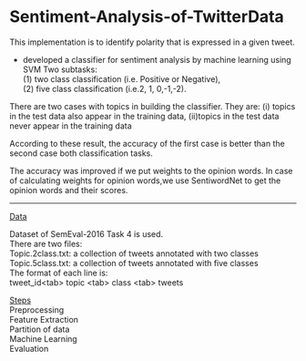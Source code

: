 # Sentiment-Analysis-of-TwitterData

This implementation is to identify polarity that is expressed in a given tweet.
- developed a classifier for sentiment analysis by machine learning using SVM
Two subtasks:<br>
(1) two class classification (i.e. Positive or Negative),<br>
(2) five class classification (i.e.2, 1, 0,-1,-2).

There are two cases with topics in building the classifier. They are:
(i) topics in the test data also appear in the training data,
(ii)topics in the test data never appear in the training data

According to these result, the accuracy of the first case is better than the second case both classification tasks.

The accuracy was improved if we put weights to the opinion words.
In case of calculating weights for opinion words,we use SentiwordNet to get the opinion words and their scores.

****
<u>Data</u><br>

Dataset of SemEval-2016 Task 4 is used.<br>
There are two files:<br>
Topic.2class.txt: a collection of tweets annotated with two classes<br>
Topic.5class.txt: a collection of tweets annotated with five classes<br>
The format of each line is:<br>
	tweet_id\<tab\> topic \<tab\> class \<tab\> tweets



<u>Steps</u><br>
Preprocessing<br>
Feature Extraction<br>
Partition of data<br>
Machine Learning<br>
Evaluation<br>


